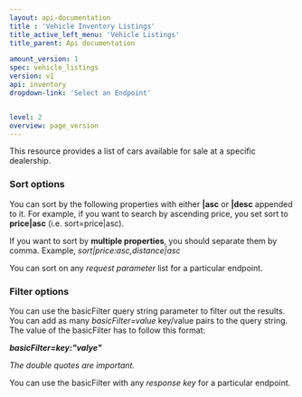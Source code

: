```yaml
---
layout: api-documentation
title : 'Vehicle Inventory Listings'
title_active_left_menu: 'Vehicle Listings'
title_parent: Api documentation

amount_version: 1
spec: vehicle_listings
version: v1
api: inventory
dropdown-link: 'Select an Endpoint'


level: 2
overview: page_version
---
```


<div class="info-message">
	This resource provides a list of cars available for sale at a specific dealership.
</div>

### Sort options

You can sort by the following properties with either **|asc** or **|desc** appended to it. For example, if you want to search by ascending price, you set sort to **price|asc** (i.e. sort=price|asc).

If you want to sort by **multiple properties**, you should separate them by comma. Example, *sort|price:asc,distance|asc*

You can sort on any *request parameter* list for a particular endpoint.


### Filter options

You can use the basicFilter query string parameter to filter out the results. You can add as many *basicFilter=value* key/value pairs to the query string. The value of the basicFilter has to follow this format:

***basicFilter=key:"valye"***

*The double quotes are important.*

You can use the basicFilter with any *response key* for a particular endpoint.